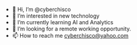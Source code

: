- 👋 Hi, I’m @cyberchisco
- 👀 I’m interested in new technology
- 🌱 I’m currently learning AI and Analytics
- 💞️ I’m looking for a remote working opportunity.
- 📫 How to reach me cyberchisco@yahoo.com

<!---
cyberchisco/cyberchisco is a ✨ special ✨ repository because its `README.md` (this file) appears on your GitHub profile.
You can click the Preview link to take a look at your changes.
--->
